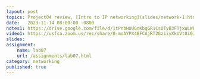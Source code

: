 ```yaml
---
layout: post
topics: Project04 review, [Intro to IP networking](slides/network-1.html)
date:   2023-11-14 08:00:00 -0800
notes1: https://drive.google.com/file/d/1tPnbHUUGnKbqGR1CsOTyB3FTjxWLWPrh/view?usp=share_link
video1: https://usfca.zoom.us/rec/share/0-moAYPX48FCAjRT2GziiyXkUVt8i0JeUb-FwuE538ZE5hE8PihvLS2qXYss9Q7C.ylsfa2CvwshYIexf
slides: 
assignment:
    name: lab07
    url: /assignments/lab07.html
category: networking
published: true
---
```

